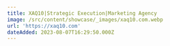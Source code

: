 ```yaml
---
title: XAQ10|Strategic Execution|Marketing Agency
image: /src/content/showcase/_images/xaq10.com.webp
url: 'https://xaq10.com'
dateAdded: 2023-08-07T16:29:50.000Z
---
```



